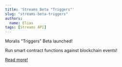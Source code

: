 ```yaml
---
title: 'Streams Beta "Triggers"'
slug: "streams-beta-triggers"
authors:
  name: Elias
tags: [Streams API]
---
```


Moralis "Triggers" Beta launched!

Run smart contract functions against blockchain events!

[Read more!](/streams-api/evm/triggers)
